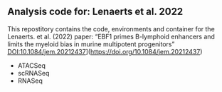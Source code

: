 ## Analysis code for: Lenaerts et al. 2022

This repostitory contains the code, environments and container for the Lenaerts. et al. (2022) paper: “EBF1 primes B-lymphoid enhancers and limits the myeloid bias in murine multipotent progenitors”
[DOI:10.1084/jem.20212437](http://img.shields.io/badge/DOI-10.1084/jem.20212437-B31B1B.svg)](https://doi.org/10.1084/jem.20212437)

 - ATACSeq
 - scRNASeq
 - RNASeq


